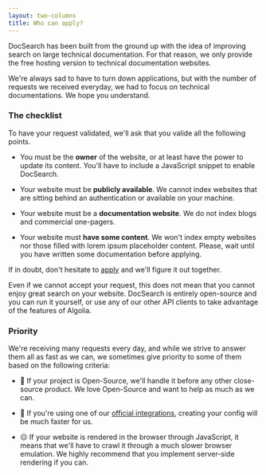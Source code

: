 ```yaml
---
layout: two-columns
title: Who can apply?
---
```


DocSearch has been built from the ground up with the idea of improving search on
large technical documentation. For that reason, we only provide the free hosting
version to technical documentation websites.

We're always sad to have to turn down applications, but with the number of
requests we received everyday, we had to focus on technical documentations.
We hope you understand.

### The checklist

To have your request validated, we'll ask that you valide all the following
points.

- You must be the **owner** of the website, or at least have the power to update
  its content. You'll have to include a JavaScript snippet to enable DocSearch.

- Your website must be **publicly available**. We cannot index websites that are
  sitting behind an authentication or available on your machine.

- Your website must be a **documentation website**. We do not index blogs and
  commercial one-pagers.

- Your website must **have some content**. We won't index empty websites nor
  those filled with lorem ipsum placeholder content. Please, wait until you have
  written some documentation before applying.

If in doubt, don't hesitate to [apply][1] and we'll figure it out together.

Even if we cannot accept your request, this does not mean that you cannot enjoy
great search on your website. DocSearch is entirely open-source and you can run
it yourself, or use any of our other API clients to take advantage of the
features of Algolia.

### Priority

We're receiving many requests every day, and while we strive to answer them all
as fast as we can, we sometimes give priority to some of them based on the
following criteria:

- 🙂 If your project is Open-Source, we'll handle it before any other
  close-source product. We love Open-Source and want to help as much as we can.

- 🙂 If you're using one of our [official integrations][2], creating your config
  will be much faster for us.

- ☹️ If your website is rendered in the browser through JavaScript, it means that
  we'll have to crawl it through a much slower browser emulation. We highly
  recommend that you implement server-side rendering if you can.

[1]: ./apply.html

[2]: ./integrations.html
